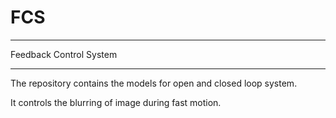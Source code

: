 # FCS

_________________________________________________________________
Feedback Control System
_____________________________________________

The repository contains the models for open and closed loop system.

It controls the blurring of image during fast motion.

